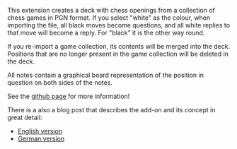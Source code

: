 This extension creates a deck with chess openings from a collection of chess
games in PGN format.  If you select "white" as the colour, when importing the
file, all black moves become questions, and all white replies to that move
will become a reply.  For "black" it is the other way round.

If you re-import a game collection, its contents will be merged into the
deck.  Positions that are no longer present in the game collection will be
deleted in the deck.

All notes contain a graphical board representation of the position in question
on both sides of the notes.

See the [github page](https://github.com/gflohr/anki-chess-opening-trainer)
for more information!

There is a also a blog post that describes the add-on and its concept in
great detail:

* [English version](http://www.guido-flohr.net/practice-chess-openings-with-anki/)
* [German version](http://www.guido-flohr.net/schach-eroeffnungen-mit-anki-trainieren/)

